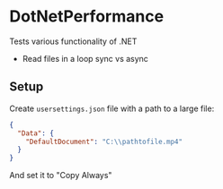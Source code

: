 # DotNetPerformance

Tests various functionality of .NET

- Read files in a loop sync vs async

## Setup

Create `usersettings.json` file with a path to a large file:

```json
{
  "Data": {
    "DefaultDocument": "C:\\pathtofile.mp4"
  }
}
```

And set it to "Copy Always"
